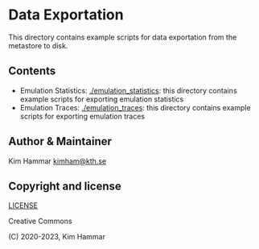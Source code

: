 # Data Exportation

This directory contains example scripts for data exportation from the metastore to disk.

## Contents

- Emulation Statistics: [./emulation_statistics](emulation_statistics): this directory contains example scripts for exporting emulation statistics
- Emulation Traces: [./emulation_traces](emulation_traces): this directory contains example scripts for exporting emulation traces

## Author & Maintainer

Kim Hammar <kimham@kth.se>

## Copyright and license

[LICENSE](../../../LICENSE.md)

Creative Commons

(C) 2020-2023, Kim Hammar